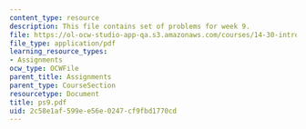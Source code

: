 ```yaml
---
content_type: resource
description: This file contains set of problems for week 9.
file: https://ol-ocw-studio-app-qa.s3.amazonaws.com/courses/14-30-introduction-to-statistical-method-in-economics-spring-2006/2c58e1af599ee56e0247cf9fbd1770cd_ps9.pdf
file_type: application/pdf
learning_resource_types:
- Assignments
ocw_type: OCWFile
parent_title: Assignments
parent_type: CourseSection
resourcetype: Document
title: ps9.pdf
uid: 2c58e1af-599e-e56e-0247-cf9fbd1770cd
---
```

